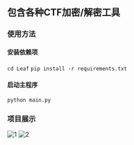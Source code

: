 ## 包含各种CTF加密/解密工具

### 使用方法
#### 安装依赖项
`cd Leaf`
`pip install -r requirements.txt`
#### 启动主程序
`python main.py`

### 项目展示

![1](https://github.com/LeafBackAut/CTF-tools/assets/107784402/b6373d5f-0dc2-4cc8-a8fe-133e938adb29)
![2](https://github.com/LeafBackAut/CTF-tools/assets/107784402/aa1a75b9-cde4-4552-a8c6-abfeaa97a91d)
